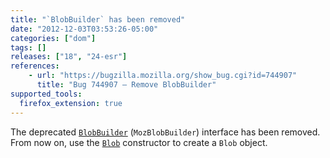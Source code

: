 ```yaml
---
title: "`BlobBuilder` has been removed"
date: "2012-12-03T03:53:26-05:00"
categories: ["dom"]
tags: []
releases: ["18", "24-esr"]
references:
    - url: "https://bugzilla.mozilla.org/show_bug.cgi?id=744907"
      title: "Bug 744907 – Remove BlobBuilder"
supported_tools:
  firefox_extension: true
---
```

The deprecated [`BlobBuilder`](https://developer.mozilla.org/docs/Web/API/BlobBuilder) (`MozBlobBuilder`) interface has been removed. From now on, use the [`Blob`](https://developer.mozilla.org/docs/Web/API/Blob) constructor to create a `Blob` object.
